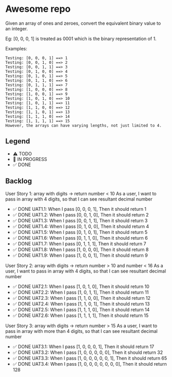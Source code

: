 # Awesome repo

Given an array of ones and zeroes, convert the equivalent binary value to an integer.

Eg: [0, 0, 0, 1] is treated as 0001 which is the binary representation of 1.

Examples:
```text
Testing: [0, 0, 0, 1] ==> 1
Testing: [0, 0, 1, 0] ==> 2
Testing: [0, 0, 1, 1] ==> 3
Testing: [0, 1, 0, 0] ==> 4
Testing: [0, 1, 0, 1] ==> 5
Testing: [0, 1, 1, 0] ==> 6
Testing: [0, 1, 1, 1] ==> 7
Testing: [1, 0, 0, 0] ==> 8
Testing: [1, 0, 0, 1] ==> 9
Testing: [1, 0, 1, 0] ==> 10
Testing: [1, 0, 1, 1] ==> 11
Testing: [1, 1, 0, 0] ==> 12
Testing: [1, 1, 0, 1] ==> 13
Testing: [1, 1, 1, 0] ==> 14
Testing: [1, 1, 1, 1] ==> 15
However, the arrays can have varying lengths, not just limited to 4.
```

## Legend
- ⚠ TODO
- 🚧 IN PROGRESS
- ✅ DONE

## Backlog

User Story 1: array with digits -> return number < 10
As a user, I want to pass in array with 4 digits, so that I can see resultant decimal number

- ✅ DONE UAT1.1: When I pass [0, 0, 0, 1], Then it should return 1
- ✅ DONE UAT1.2: When I pass [0, 0, 1, 0], Then it should return 2
- ✅ DONE UAT1.3: When I pass [0, 0, 1, 1], Then it should return 3
- ✅ DONE UAT1.4: When I pass [0, 1, 0, 0], Then it should return 4
- ✅ DONE UAT1.5: When I pass [0, 1, 0, 1], Then it should return 5
- ✅ DONE UAT1.6: When I pass [0, 1, 1, 0], Then it should return 6
- ✅ DONE UAT1.7: When I pass [0, 1, 1, 1], Then it should return 7
- ✅ DONE UAT1.8: When I pass [1, 0, 0, 0], Then it should return 8
- ✅ DONE UAT1.9: When I pass [1, 0, 0, 1], Then it should return 9

User Story 2: array with digits -> return number > 10 and number < 16 
As a user, I want to pass in array with 4 digits, so that I can see resultant decimal number
- ✅ DONE UAT2.1: When I pass [1, 0, 1, 0], Then it should return 10
- ✅ DONE UAT2.2: When I pass [1, 0, 1, 1], Then it should return 11
- ✅ DONE UAT2.3: When I pass [1, 1, 0, 0], Then it should return 12
- ✅ DONE UAT2.4: When I pass [1, 1, 0, 1], Then it should return 13
- ✅ DONE UAT2.5: When I pass [1, 1, 1, 0], Then it should return 14
- ✅ DONE UAT2.6: When I pass [1, 1, 1, 1], Then it should return 15

 
User Story 3: array with digits -> return number > 15
As a user, I want to pass in array with more than 4 digits, so that I can see resultant decimal number

- ✅ DONE UAT3.1: When I pass [1, 0, 0, 0, 1], Then it should return 17
- ✅ DONE UAT3.2: When I pass [1, 0, 0, 0, 0, 0], Then it should return 32
- ✅ DONE UAT3.3: When I pass [1, 0, 0, 0, 0, 0, 1], Then it should return 65
- ✅ DONE UAT3.4: When I pass [1, 0, 0, 0, 0, 0, 0, 0], Then it should return 128